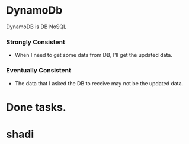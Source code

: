# DynamoDb


DynamoDB is DB NoSQL


### Strongly Consistent
* When I need to get some data from DB, I'll get the updated data.

### Eventually Consistent
* The data that I asked the DB to receive may not be the updated data.


# Done tasks.
# shadi
